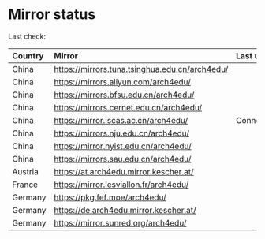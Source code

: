 <script src="./time.js"></script>
# Mirror status
Last check: <script type="text/javascript">localize(1709612515.4728208);</script>

|Country|Mirror|Last update|
|:------|:-----|:----------|
|China|https://mirrors.tuna.tsinghua.edu.cn/arch4edu/|<script type="text/javascript">localize(1709577235);</script>|
|China|https://mirrors.aliyun.com/arch4edu/|<script type="text/javascript">localize(1709577235);</script>|
|China|https://mirrors.bfsu.edu.cn/arch4edu/|<script type="text/javascript">localize(1709577235);</script>|
|China|https://mirrors.cernet.edu.cn/arch4edu/|<script type="text/javascript">localize(1709577235);</script>|
|China|https://mirror.iscas.ac.cn/arch4edu/|ConnectionError|
|China|https://mirrors.nju.edu.cn/arch4edu/|<script type="text/javascript">localize(1709577235);</script>|
|China|https://mirror.nyist.edu.cn/arch4edu/|<script type="text/javascript">localize(1709577235);</script>|
|China|https://mirrors.sau.edu.cn/arch4edu/|<script type="text/javascript">localize(1709577235);</script>|
|Austria|https://at.arch4edu.mirror.kescher.at/|<script type="text/javascript">localize(1709577235);</script>|
|France|https://mirror.lesviallon.fr/arch4edu/|<script type="text/javascript">localize(1709577235);</script>|
|Germany|https://pkg.fef.moe/arch4edu/|<script type="text/javascript">localize(1709577235);</script>|
|Germany|https://de.arch4edu.mirror.kescher.at/|<script type="text/javascript">localize(1709577235);</script>|
|Germany|https://mirror.sunred.org/arch4edu/|<script type="text/javascript">localize(1709577235);</script>|

<script src="./tablefilter/tablefilter.js"></script>
<script src="./table.js"></script>